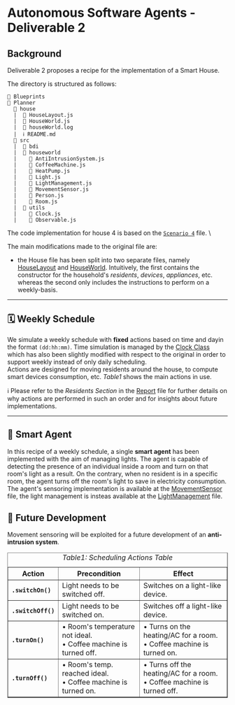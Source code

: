 # Autonomous Software Agents - Deliverable 2

## Background
Deliverable 2 proposes a recipe for the implementation of a Smart House.

The directory is structured as follows:
    
    📁 Blueprints
    📂 Planner
      📂 house
      |  📄 HouseLayout.js
      |  📄 HouseWorld.js
      |  📄 houseWorld.log
      |  ℹ️ README.md
      📂 src
      |  📁 bdi
      |  📂 houseworld
      |    📄 AntiIntrusionSystem.js
      |    📄 CoffeeMachine.js
      |    📄 HeatPump.js
      |    📄 Light.js
      |    📄 LightManagement.js
      |    📄 MovementSensor.js
      |    📄 Person.js
      |    📄 Room.js
      |  📁 utils
      |    📄 Clock.js
      |    📄 Observable.js


The code implementation for house 4 is based on the [`Scenario 4`](../src/houseworld/scenario4.js) file. \

The main modifications made to the original file are:
+ the House file has been split into two separate files, namely [HouseLayout](HouseLayout.js) and [HouseWorld](HouseWorld.js). Intuitively, the first contains the constructor for the household's *residents*, *devices*, *appliances*, etc. whereas the second only includes the instructions to perform on a weekly-basis.

---

## 🗓 Weekly Schedule
We simulate a weekly schedule with **fixed** actions based on time and dayin the format `(dd:hh:mm)`. Time simulation is managed by the [Clock Class](../src/utils/Clock.js) which has also been slightly modified with respect to the original in order to support weekly instead of only daily scheduling. \
Actions are designed for moving residents around the house, to compute smart devices consumption, etc. *Table1* shows the main actions in use.

ℹ️ Please refer to the *Residents Section* in the [Report](../../Blueprints/Report1%20ASA.pdf) file for further details on why actions are performed in such an order and for insights about future implementations.

<!-- Actions Table -->
<table border="1" class="dataframe">
  <caption><i>Table1: Scheduling Actions Table</caption>
  <thead>
    <tr style="text-align: center">
      <th>Action</th>
      <th>Precondition</th>
      <th>Effect</th>
    </tr>
  </thead>
  <tbody style="text-align: left";>
    <tr>
      <th><code>.switchOn()</code></th>
      <td>Light needs to be switched off.</td>
      <td>Switches on a light-like device.</td>
    </tr>
    <tr>
      <th><code>.switchOff()</code></th>
      <td>Light needs to be switched on.</td>
      <td>Switches off a light-like device.</td>
    </tr>
    <tr>
      <th><code>.turnOn()</code></th>
      <td>
        • Room's temperature not ideal.<br>
        • Coffee machine is turned off.
      </td>
      <td>
        • Turns on the heating/AC for a room.<br>
        • Coffee machine is turned on.
      </td>
    </tr>
    <tr>
      <th><code>.turnOff()</code></th>
      <td>
        • Room's temp. reached ideal.<br>
        • Coffee machine is turned on.
      </td>
      <td>
        • Turns off the heating/AC for a room.<br>
        • Coffee machine is turned off.
      </td>
    </tr>

---

## 🤖 Smart Agent
In this recipe of a weekly schedule, a single **smart agent** has been implemented with the aim of managing lights. The agent is capable of detecting the presence of an individual inside a room and turn on that room's light as a result. On the contrary, when no resident is in a specific room, the agent turns off the room's light to save in electricity consumption. The agent's sensoring implementation is 
available at the [MovementSensor](../src/houseworld/MovementSensor.js) file, the light management is insteas available at the [LightManagement](../src/houseworld/LightManagement.js) file.

## 🚀 Future Development
Movement sensoring will be exploited for a future development of an **anti-intrusion system**. 



